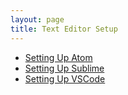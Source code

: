 ```yaml
---
layout: page
title: Text Editor Setup
---
```




* [Setting Up Atom](setting-up-atom.md)
* [Setting Up Sublime](setting-up-sublime.md)
* [Setting Up VSCode](setting-up-vscode.md)